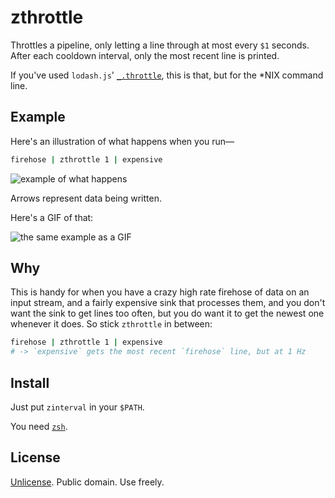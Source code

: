# zthrottle

Throttles a pipeline, only letting a line through at most every `$1` seconds.
After each cooldown interval, only the most recent line is printed.

If you've used `lodash.js`' [`_.throttle`][lodash-throttle], this is that, but
for the \*NIX command line.

## Example

Here's an illustration of what happens when you run—

```zsh
firehose | zthrottle 1 | expensive
```

![example of what happens][illustration]

Arrows represent data being written.

Here's a GIF of that:

![the same example as a GIF][gif]

## Why

This is handy for when you have a crazy high rate firehose of data on an input
stream, and a fairly expensive sink that processes them, and you don't want the
sink to get lines too often, but you do want it to get the newest one whenever
it does.  So stick `zthrottle` in between:

```zsh
firehose | zthrottle 1 | expensive
# -> `expensive` gets the most recent `firehose` line, but at 1 Hz
```

## Install

Just put `zinterval` in your `$PATH`.

You need [`zsh`][wiki-zsh].

## License

[Unlicense][unlicense].  Public domain.  Use freely.


[gif]: https://user-images.githubusercontent.com/5231746/28240490-f6b818b6-697a-11e7-9923-1d976b542582.gif
[illustration]: https://user-images.githubusercontent.com/5231746/28240427-a0bbf3c0-6979-11e7-9c0c-b597bafd3873.png
[lodash-throttle]: https://lodash.com/docs/4.17.4#throttle
[unlicense]: https://unlicense.org/
[wiki-zsh]: https://en.wikipedia.org/wiki/Z_shell
